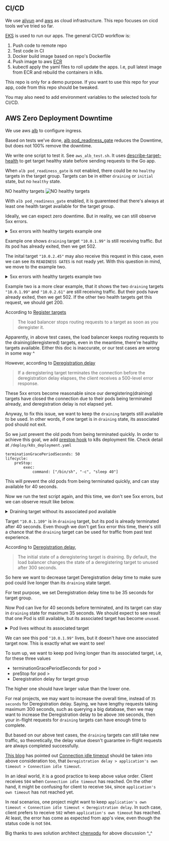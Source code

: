 ## CI/CD

We use [aliyun](https://www.aliyun.com/) and [aws](https://www.amazonaws.cn/en/) as cloud infrastructure. This repo focuses on cicd tools we've tried so far.

[EKS](https://www.amazonaws.cn/en/eks/) is used to run our apps. The general CI/CD workflow is:

1. Push code to remote repo
2. Test code in CI
3. Docker build image based on repo's Dockerfile
4. Push image to aws [ECR](https://docs.amazonaws.cn/en_us/AmazonECR/latest/userguide/what-is-ecr.html)
5. kubectl apply the yaml files to roll update the apps. I.e, pull latest image from ECR and rebuild the containers in k8s.

This repo is only for a demo purpose. If you want to use this repo for your app, code from this repo should be tweaked.

You may also need to add environment variables to the selected tools for CI/CD.

## AWS Zero Deployment Downtime

We use aws [alb](https://docs.amazonaws.cn/en_us/elasticloadbalancing/latest/application/introduction.html) to configure ingress.

Based on tests we've done, [alb pod_readiness_gate](https://kubernetes-sigs.github.io/aws-load-balancer-controller/v2.4/deploy/pod_readiness_gate/) reduces the Downtime, but does not 100% remove the downtime.

We write one script to test it. See `aws_alb_test.sh`. It uses [describe-target-health](https://awscli.amazonaws.com/v2/documentation/api/latest/reference/elbv2/describe-target-health.html) to get target healthy state before sending requests to the Go app.

When `alb pod_readiness_gate` is not enabled, there could be no `healthy` targets in the target group. Targets can be in either `draining` or `initial` state, but no `healthy` state.

NO healthy targets
![NO healthy targets](https://yanlin-public.s3.cn-northwest-1.amazonaws.com.cn/github/aws-no-healthy-targets.jpeg)

With `alb pod_readiness_gate` enabled, it is guarenteed that there's always at least one health target available for the target group.

Ideally, we can expect zero downtime. But in reality, we can still observe 5xx errors.

<details>
    <summary>5xx errors with healthy targets example one</summary>

    15 starts kube pod [2023-01-06 18:38:37] ;
    NAME                               READY   STATUS    RESTARTS   AGE     IP           NODE                                            NOMINATED NODE   READINESS GATES
    jiameng-api-dev-76486b6497-7pj88   1/1     Running   0          8m41s   10.0.2.61    ip-10-0-2-240.cn-northwest-1.compute.internal   <none>           1/1
    jiameng-api-dev-7cf4b975b4-5d6jb   1/1     Running   0          21s     10.0.1.109   ip-10-0-1-89.cn-northwest-1.compute.internal    <none>           1/1
    jiameng-api-dev-7cf4b975b4-f6pkr   1/1     Running   0          4s      10.0.2.45    ip-10-0-2-240.cn-northwest-1.compute.internal   <none>           0/1
    {
        "TargetHealthDescriptions": [
            {
                "Target": {
                    "Id": "10.0.2.45",
                    "Port": 1325,
                    "AvailabilityZone": "cn-northwest-1b"
                },
                "HealthCheckPort": "1325",
                "TargetHealth": {
                    "State": "initial",
                    "Reason": "Elb.RegistrationInProgress",
                    "Description": "Target registration is in progress"
                }
            },
            {
                "Target": {
                    "Id": "10.0.1.109",
                    "Port": 1325,
                    "AvailabilityZone": "cn-northwest-1a"
                },
                "HealthCheckPort": "1325",
                "TargetHealth": {
                    "State": "healthy"
                }
            },
            {
                "Target": {
                    "Id": "10.0.2.61",
                    "Port": 1325,
                    "AvailabilityZone": "cn-northwest-1b"
                },
                "HealthCheckPort": "1325",
                "TargetHealth": {
                    "State": "healthy"
                }
            },
            {
                "Target": {
                    "Id": "10.0.1.99",
                    "Port": 1325,
                    "AvailabilityZone": "cn-northwest-1a"
                },
                "HealthCheckPort": "1325",
                "TargetHealth": {
                    "State": "draining",
                    "Reason": "Target.DeregistrationInProgress",
                    "Description": "Target deregistration is in progress"
                }
            }
        ]
    }
    15 starts curl  [2023-01-06 18:38:39] ;
    <html>
    <head><title>502 Bad Gateway</title></head>
    <body>
    <center><h1>502 Bad Gateway</h1></center>
    </body>
    </html>
    ;
    15 ends curl 23-01-06 18:38:44;

</details>

Example one shows `draining` target `"10.0.1.99"` is still receiving traffic. But its pod has already exited, then we get 502.

The inital target `"10.0.2.45"` may also receive this request in this case, even we can see its `READINESS GATES` is not ready yet. With this question in mind, we move to the example two.

<details>
    <summary>5xx errors with healthy targets example two</summary>

    20 starts kube pod [2023-01-06 18:38:51] ;
    NAME                               READY   STATUS    RESTARTS   AGE   IP           NODE                                            NOMINATED NODE   READINESS GATES
    jiameng-api-dev-7cf4b975b4-5d6jb   1/1     Running   0          35s   10.0.1.109   ip-10-0-1-89.cn-northwest-1.compute.internal    <none>           1/1
    jiameng-api-dev-7cf4b975b4-f6pkr   1/1     Running   0          18s   10.0.2.45    ip-10-0-2-240.cn-northwest-1.compute.internal   <none>           1/1
    {
        "TargetHealthDescriptions": [
            {
                "Target": {
                    "Id": "10.0.2.45",
                    "Port": 1325,
                    "AvailabilityZone": "cn-northwest-1b"
                },
                "HealthCheckPort": "1325",
                "TargetHealth": {
                    "State": "healthy"
                }
            },
            {
                "Target": {
                    "Id": "10.0.1.109",
                    "Port": 1325,
                    "AvailabilityZone": "cn-northwest-1a"
                },
                "HealthCheckPort": "1325",
                "TargetHealth": {
                    "State": "healthy"
                }
            },
            {
                "Target": {
                    "Id": "10.0.2.61",
                    "Port": 1325,
                    "AvailabilityZone": "cn-northwest-1b"
                },
                "HealthCheckPort": "1325",
                "TargetHealth": {
                    "State": "draining",
                    "Reason": "Target.DeregistrationInProgress",
                    "Description": "Target deregistration is in progress"
                }
            },
            {
                "Target": {
                    "Id": "10.0.1.99",
                    "Port": 1325,
                    "AvailabilityZone": "cn-northwest-1a"
                },
                "HealthCheckPort": "1325",
                "TargetHealth": {
                    "State": "draining",
                    "Reason": "Target.DeregistrationInProgress",
                    "Description": "Target deregistration is in progress"
                }
            }
        ]
    }
    20 starts curl  [2023-01-06 18:38:53] ;
    <html>
    <head><title>502 Bad Gateway</title></head>
    <body>
    <center><h1>502 Bad Gateway</h1></center>
    </body>
    </html>
    ;
    20 ends curl 23-01-06 18:39:00;
</details>

Example two is a more clear example, that it shows the two `draining` targets `"10.0.1.99"` and `"10.0.2.61"` are still receiving traffic. But their pods have already exited, then we get 502. If the other two health targets get this request, we should get 200.

According to [Register targets](https://docs.aws.amazon.com/elasticloadbalancing/latest/application/target-group-register-targets.html)

> The load balancer stops routing requests to a target as soon as you deregister it.

Apparently, in above test cases, the load balancer keeps routing requests to the draining(deregistered) targets, even in the meantime, there're healthy targets available. Either this doc is inaccurate, or our test cases are wrong in some way ^

However, according to [Deregistration delay](https://docs.aws.amazon.com/elasticloadbalancing/latest/application/load-balancer-target-groups.html#deregistration-delay)

> If a deregistering target terminates the connection before the deregistration delay elapses, the client receives a 500-level error response.

These 5xx errors become reasonable since our deregistering(draining) targets have closed the connection due to their pods being terminated already, and deregistration delay is not elapsed yet.

Anyway, to fix this issue, we want to keep the `draining` targets still available to be used. In other words, if one target is in `draining` state, its associated pod should not exit.

So we just prevent the old pods from being terminated quickly. In order to achieve this goal, we add [prestop hook](https://kubernetes.io/docs/concepts/containers/container-lifecycle-hooks/) to k8s deployment file. Check detail at `/deploy/k8s_deployment.yaml`

```
terminationGracePeriodSeconds: 50
lifecycle:
    preStop:
        exec:
            command: ["/bin/sh", "-c", "sleep 40"]
```

This will prevent the old pods from being terminated quickly, and can stay available for 40 seconds.

Now we run the test script again, and this time, we don't see 5xx errors, but we can observe result like below.

<details>
    <summary>Draining target without its associated pod available</summary>

    35 starts kube pod [2023-01-06 19:41:34] ;
    NAME                               READY   STATUS        RESTARTS   AGE   IP           NODE                                            NOMINATED NODE   READINESS GATES
    jiameng-api-dev-559b96d846-vpvhg   1/1     Terminating   0          11m   10.0.2.235   ip-10-0-2-240.cn-northwest-1.compute.internal   <none>           1/1
    jiameng-api-dev-7665d8f85f-6r46s   1/1     Running       0          47s   10.0.2.66    ip-10-0-2-240.cn-northwest-1.compute.internal   <none>           1/1
    jiameng-api-dev-7665d8f85f-z6w8v   1/1     Running       0          65s   10.0.1.99    ip-10-0-1-89.cn-northwest-1.compute.internal    <none>           1/1
    {
        "TargetHealthDescriptions": [
            {
                "Target": {
                    "Id": "10.0.2.66",
                    "Port": 1325,
                    "AvailabilityZone": "cn-northwest-1b"
                },
                "HealthCheckPort": "1325",
                "TargetHealth": {
                    "State": "healthy"
                }
            },
            {
                "Target": {
                    "Id": "10.0.2.235",
                    "Port": 1325,
                    "AvailabilityZone": "cn-northwest-1b"
                },
                "HealthCheckPort": "1325",
                "TargetHealth": {
                    "State": "draining",
                    "Reason": "Target.DeregistrationInProgress",
                    "Description": "Target deregistration is in progress"
                }
            },
            {
                "Target": {
                    "Id": "10.0.1.109",
                    "Port": 1325,
                    "AvailabilityZone": "cn-northwest-1a"
                },
                "HealthCheckPort": "1325",
                "TargetHealth": {
                    "State": "draining",
                    "Reason": "Target.DeregistrationInProgress",
                    "Description": "Target deregistration is in progress"
                }
            },
            {
                "Target": {
                    "Id": "10.0.1.99",
                    "Port": 1325,
                    "AvailabilityZone": "cn-northwest-1a"
                },
                "HealthCheckPort": "1325",
                "TargetHealth": {
                    "State": "healthy"
                }
            }
        ]
    }
    35 starts curl  [2023-01-06 19:41:36] ;
    ok;
    35 ends curl 23-01-06 19:41:36;
</details>

Target `"10.0.1.109"` is in `draining` target, but its pod is already terminated after 40 seconds. Even though we don't get 5xx error this time, there's still a chance that the `draining` target can be used for traffic from past test experience.

According to [Deregistration delay](https://docs.aws.amazon.com/elasticloadbalancing/latest/application/load-balancer-target-groups.html#deregistration-delay), 

> The initial state of a deregistering target is draining. By default, the load balancer changes the state of a deregistering target to unused after 300 seconds. 

So here we want to decrease target Deregistration delay time to make sure pod could live longer than its `draining` state target.

For test purpose, we set Deregistration delay time to be 35 seconds for target group.

Now Pod can live for 40 seconds before terminated, and its target can stay in `draining` state for maximum 35 seconds. We should expect to see result that one Pod is still available, but its associated target has become `unused`.

<details>
    <summary>Pod lives without its associated target</summary>

    30 starts kube pod [2023-01-06 20:11:48] ;
    NAME                               READY   STATUS        RESTARTS   AGE   IP           NODE                                            NOMINATED NODE   READINESS GATES
    jiameng-api-dev-6cd554685-l46jz    1/1     Running       0          37s   10.0.2.134   ip-10-0-2-240.cn-northwest-1.compute.internal   <none>           1/1
    jiameng-api-dev-6cd554685-w49dg    1/1     Running       0          54s   10.0.1.109   ip-10-0-1-89.cn-northwest-1.compute.internal    <none>           1/1
    jiameng-api-dev-7665d8f85f-6r46s   1/1     Terminating   0          31m   10.0.2.66    ip-10-0-2-240.cn-northwest-1.compute.internal   <none>           1/1
    jiameng-api-dev-7665d8f85f-z6w8v   1/1     Terminating   0          31m   10.0.1.99    ip-10-0-1-89.cn-northwest-1.compute.internal    <none>           1/1
    {
        "TargetHealthDescriptions": [
            {
                "Target": {
                    "Id": "10.0.2.66",
                    "Port": 1325,
                    "AvailabilityZone": "cn-northwest-1b"
                },
                "HealthCheckPort": "1325",
                "TargetHealth": {
                    "State": "draining",
                    "Reason": "Target.DeregistrationInProgress",
                    "Description": "Target deregistration is in progress"
                }
            },
            {
                "Target": {
                    "Id": "10.0.1.109",
                    "Port": 1325,
                    "AvailabilityZone": "cn-northwest-1a"
                },
                "HealthCheckPort": "1325",
                "TargetHealth": {
                    "State": "healthy"
                }
            },
            {
                "Target": {
                    "Id": "10.0.2.134",
                    "Port": 1325,
                    "AvailabilityZone": "cn-northwest-1b"
                },
                "HealthCheckPort": "1325",
                "TargetHealth": {
                    "State": "healthy"
                }
            }
        ]
    }
    30 starts curl  [2023-01-06 20:11:50] ;
    ok;
    30 ends curl 23-01-06 20:11:50;
</details>

We can see this pod `"10.0.1.99"` lives, but it doesn't have one associated target now. This is exactly what we want to see!

To sum up, we want to keep pod living longer than its associated target, i.e, for these three values

- terminationGracePeriodSeconds for pod >
- preStop for pod >
- Deregistration delay for target group

The higher one should have larger value than the lower one.

For real projects, we may want to increase the overall time, instead of `35 seconds` for Deregistration delay. Saying, we have lengthy requests taking maximum 300 seconds, such as querying a big database, then we may want to increase the Deregistration delay to be above `300` seconds, then your in-flight requests for `draining` targets can have enough time to complete.

But based on our above test cases, the `draining` targets can still take new traffic, so theoretically, the delay value doesn't guarantee in-flight requests are always completed successfully.

[This blog](https://blog.davidh83110.com/blog/2021-06-24-eks-awslbcontroller-gracefully-rolling-update/) has pointed out [Connection idle timeout](https://docs.aws.amazon.com/elasticloadbalancing/latest/application/application-load-balancers.html#connection-idle-timeout) should be taken into above consideration too, that `Deregistration delay > application's own timeout > Connection idle timeout`.

In an ideal world, it is a good practice to keep above value order. Client receives `504` when `Connection idle timeout` has reached. On the other hand, it might be confusing for client to receive `504`, since `application's own timeout` has not reached yet.

In real scenarios, one project might want to keep `application's own timeout < Connection idle timeout < Deregistration delay`. In such case, client prefers to receive `502` when `application's own timeout` has reached. At least, the error has come as expected from app's view, even though the status code is not `504`.

Big thanks to aws solution architect [chenxqdu](https://github.com/chenxqdu) for above discussion ^_^
